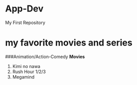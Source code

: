# App-Dev
My First Repository
# my favorite movies and series
###Animation/Action-Comedy
**Movies**
1. Kimi no nawa
2. Rush Hour 1/2/3
3. Megamind
